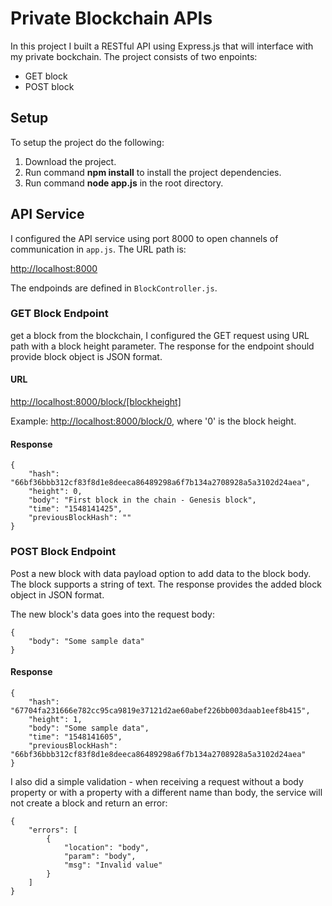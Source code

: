 # Private Blockchain APIs

In this project I built a RESTful API using Express.js that will interface with my private bockchain. The project consists of two enpoints:

* GET block
* POST block 

## Setup

To setup the project do the following:

1. Download the project.
2. Run command __npm install__ to install the project dependencies.
3. Run command __node app.js__ in the root directory.

## API Service

I configured the API service using port 8000 to open channels of communication in `app.js`. The URL path is:

[http://localhost:8000](http://localhost:8000)

The endpoinds are defined in `BlockController.js`.

### GET Block Endpoint

get a block from the blockchain, I configured the GET request using URL path with a block height parameter. The response for the endpoint should provide block object is JSON format.

#### URL 

[http://localhost:8000/block/[blockheight]](http://localhost:8000/block/[blockheight])

Example: [http://localhost:8000/block/0](http://localhost:8000/block/0), where '0' is the block height.

#### Response

```
{
    "hash": "66bf36bbb312cf83f8d1e8deeca86489298a6f7b134a2708928a5a3102d24aea",
    "height": 0,
    "body": "First block in the chain - Genesis block",
    "time": "1548141425",
    "previousBlockHash": ""
}
```

### POST Block Endpoint

Post a new block with data payload option to add data to the block body. The block supports a string of text. The response provides the added block object in JSON format.

The new block's data goes into the request body:

```
{
	"body": "Some sample data"
}
```

#### Response

```
{
    "hash": "67704fa231666e782cc95ca9819e37121d2ae60abef226bb003daab1eef8b415",
    "height": 1,
    "body": "Some sample data",
    "time": "1548141605",
    "previousBlockHash": "66bf36bbb312cf83f8d1e8deeca86489298a6f7b134a2708928a5a3102d24aea"
}
```

I also did a simple validation - when receiving a request without a body property or with a property with a different name than body, the service will not create a block and return an error:

```
{
    "errors": [
        {
            "location": "body",
            "param": "body",
            "msg": "Invalid value"
        }
    ]
}
```
